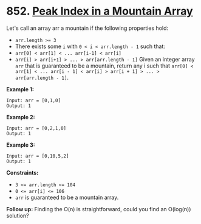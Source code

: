 # 852. [Peak Index in a Mountain Array](https://leetcode.com/problems/peak-index-in-a-mountain-array/)

Let's call an array arr a mountain if the following properties hold:

* `arr.length >= 3`
* There exists some `i` with `0 < i < arr.length - 1` such that:
 * `arr[0] < arr[1] < ... arr[i-1] < arr[i]`
 * `arr[i] > arr[i+1] > ... > arr[arr.length - 1]`
Given an integer array `arr` that is guaranteed to be a mountain, return any i such that `arr[0] < arr[1] < ... arr[i - 1] < arr[i] > arr[i + 1] > ... > arr[arr.length - 1]`.

 

**Example 1:**
```
Input: arr = [0,1,0]
Output: 1
```
**Example 2:**
```
Input: arr = [0,2,1,0]
Output: 1
```
**Example 3:**
```
Input: arr = [0,10,5,2]
Output: 1
```

**Constraints:**

* `3 <= arr.length <= 104`
* `0 <= arr[i] <= 106`
* `arr` is guaranteed to be a mountain array.
 

**Follow up:** Finding the O(n) is straightforward, could you find an O(log(n)) solution?